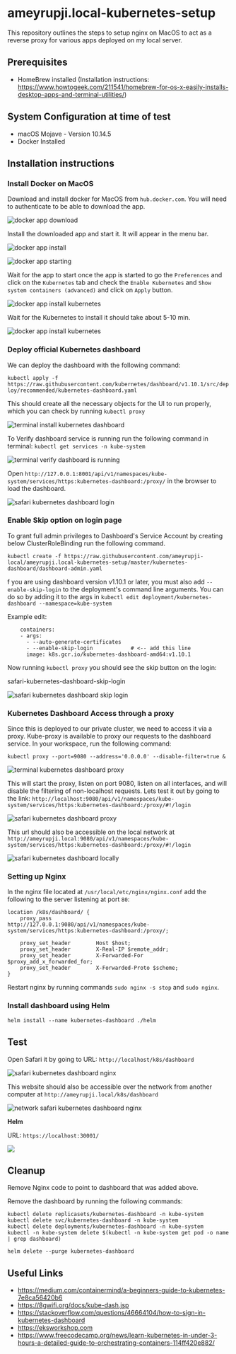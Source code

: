 # ameyrupji.local-kubernetes-setup

This repository outlines the steps to setup nginx on MacOS to act as a reverse proxy for various apps deployed on my local server.

## Prerequisites 

- HomeBrew installed (Installation instructions: https://www.howtogeek.com/211541/homebrew-for-os-x-easily-installs-desktop-apps-and-terminal-utilities/)

## System Configuration at time of test

- macOS Mojave - Version 10.14.5
- Docker Installed

## Installation instructions

### Install Docker on MacOS

Download and install docker for MacOS from `hub.docker.com`. You will need to authenticate to be able to download the app.

![docker app download](images/docker-app-download.png)

Install the downloaded app and start it. It will appear in the menu bar.

![docker app install](images/docker-app-install.png)

![docker app starting](images/docker-app-starting.png)

Wait for the app to start once the app is started to go the `Preferences` and click on the `Kubernetes` tab and check the `Enable Kubernetes` and `Show system containers (advanced)` and click on `Apply` button.

![docker app install kubernetes](images/docker-app-enable-kubernetes.png)

Wait for the Kubernetes to install it should take about 5-10 min.

![docker app install kubernetes](images/docker-app-kubernetes-installing.png)

### Deploy official Kubernetes dashboard

We can deploy the dashboard with the following command:

`kubectl apply -f https://raw.githubusercontent.com/kubernetes/dashboard/v1.10.1/src/deploy/recommended/kubernetes-dashboard.yaml`

This should create all the necessary objects for the UI to run properly, which you can check by running `kubectl proxy`

![terminal install kubernetes dashboard](images/terminal-install-kubernetes-dashboard.png)

To Verify dashboard service is running run the following command in terminal: `kubectl get services -n kube-system`

![terminal verify dashboard is running](images/terminal-verify-dashboard-is-running.png)

Open `http://127.0.0.1:8001/api/v1/namespaces/kube-system/services/https:kubernetes-dashboard:/proxy/` in the browser to load the dashboard.

![safari kubernetes dashboard login](images/safari-kubernetes-dashboard-login.png)


### Enable Skip option on login page

To grant full admin privileges to Dashboard's Service Account by creating below ClusterRoleBinding run the following command.

`kubectl create -f https://raw.githubusercontent.com/ameyrupji-local/ameyrupji.local-kubernetes-setup/master/kubernetes-dashboard/dashboard-admin.yaml`

f you are using dashboard version v1.10.1 or later, you must also add `--enable-skip-login` to the deployment's command line arguments. You can do so by adding it to the args in `kubectl edit deployment/kubernetes-dashboard --namespace=kube-system`

Example edit:

```
    containers:
    - args:
      - --auto-generate-certificates
      - --enable-skip-login            # <-- add this line
      image: k8s.gcr.io/kubernetes-dashboard-amd64:v1.10.1
```

Now running `kubectl proxy` you should see the skip button on the login:

safari-kubernetes-dashboard-skip-login

![safari kubernetes dashboard skip login](images/safari-kubernetes-dashboard-skip-login.png)


### Kubernetes Dashboard Access through a proxy

Since this is deployed to our private cluster, we need to access it via a proxy. Kube-proxy is available to proxy our requests to the dashboard service. In your workspace, run the following command:

`kubectl proxy --port=9080 --address='0.0.0.0' --disable-filter=true &`

![terminal kubernetes dashboard proxy](images/terminal-kubernetes-dashboard-proxy.png)


This will start the proxy, listen on port 9080, listen on all interfaces, and will disable the filtering of non-localhost requests. Lets test it out by going to the link: `http://localhost:9080/api/v1/namespaces/kube-system/services/https:kubernetes-dashboard:/proxy/#!/login`

![safari kubernetes dashboard proxy](images/safari-kubernetes-dashboard-proxy.png)

This url should also be accessible on the local network at `http://ameyrupji.local:9080/api/v1/namespaces/kube-system/services/https:kubernetes-dashboard:/proxy/#!/login`

![safari kubernetes dashboard locally](images/safari-kubernetes-dashboard-locally.png)


### Setting up Nginx

In the nginx file located at `/usr/local/etc/nginx/nginx.conf` add the following to the server listening at port `80`:

```
location /k8s/dashboard/ {
    proxy_pass              http://127.0.0.1:9080/api/v1/namespaces/kube-system/services/https:kubernetes-dashboard:/proxy/;

    proxy_set_header        Host $host;
    proxy_set_header        X-Real-IP $remote_addr;
    proxy_set_header        X-Forwarded-For $proxy_add_x_forwarded_for;
    proxy_set_header        X-Forwarded-Proto $scheme;
}
```

Restart nginx by running commands `sudo nginx -s stop` and `sudo nginx`.

### Install dashboard using Helm 

`helm install --name kubernetes-dashboard ./helm`

## Test 

Open Safari it by going to URL:
`http://localhost/k8s/dashboard`

![safari kubernetes dashboard nginx](images/safari-kubernetes-dashboard-nginx.png)

This website should also be accessible over the network from another computer at `http://ameyrupji.local/k8s/dashboard`

![network safari kubernetes dashboard nginx](images/network-safari-kubernetes-dashboard-nginx.png)


**Helm** 

URL: `https://localhost:30001/`

![](images/delete-sample-pod-with-node-port.png)


## Cleanup

Remove Nginx code to point to dashboard that was added above.


Remove the dashboard by running the following commands:
```
kubectl delete replicasets/kubernetes-dashboard -n kube-system
kubectl delete svc/kubernetes-dashboard -n kube-system
kubectl delete deployments/kubernetes-dashboard -n kube-system
kubectl -n kube-system delete $(kubectl -n kube-system get pod -o name | grep dashboard)
```

`helm delete --purge kubernetes-dashboard`

## Useful Links

- https://medium.com/containermind/a-beginners-guide-to-kubernetes-7e8ca56420b6
- https://8gwifi.org/docs/kube-dash.jsp 
- https://stackoverflow.com/questions/46664104/how-to-sign-in-kubernetes-dashboard
- https://eksworkshop.com
- https://www.freecodecamp.org/news/learn-kubernetes-in-under-3-hours-a-detailed-guide-to-orchestrating-containers-114ff420e882/


